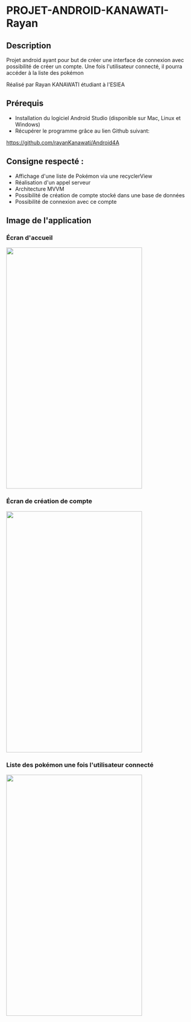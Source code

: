 # PROJET-ANDROID-KANAWATI-Rayan

## Description

Projet android ayant pour but de créer une interface de connexion avec possibilité de créer un compte.
Une fois l'utilisateur connecté, il pourra accéder à la liste des pokémon

Réalisé par Rayan KANAWATI étudiant à l'ESIEA

## Prérequis

* Installation du logiciel Android Studio (disponible sur Mac, Linux et Windows)
* Récupérer le programme grâce au lien Github suivant:

https://github.com/rayanKanawati/Android4A
  
## Consigne respecté : 

 * Affichage d'une liste de Pokémon via une recyclerView
 * Réalisation d'un appel serveur
 * Architecture MVVM
 * Possibilité de création de compte stocké dans une base de données
 * Possibilité de connexion avec ce compte

 
## Image de l'application

### Écran d'accueil

<img src="https://user-images.githubusercontent.com/62397552/103151626-0c23f080-4780-11eb-89f4-de306febe956.jpg" width="360" height="640" />

### Écran de création de compte

<img src="https://user-images.githubusercontent.com/62397552/103151631-0f1ee100-4780-11eb-965c-83c70baf8712.jpg" width="360" height="640" />

### Liste des pokémon une fois l'utilisateur connecté

<img src="https://user-images.githubusercontent.com/62397552/103151632-10500e00-4780-11eb-9e05-6839999522d7.jpg" width="360" height="640" />


